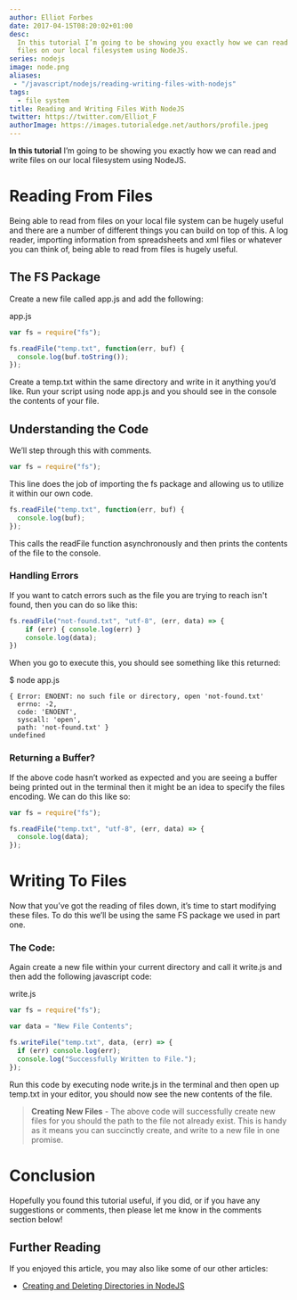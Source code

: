 ```yaml
---
author: Elliot Forbes
date: 2017-04-15T08:20:02+01:00
desc:
  In this tutorial I’m going to be showing you exactly how we can read and write
  files on our local filesystem using NodeJS.
series: nodejs
image: node.png
aliases: 
 - "/javascript/nodejs/reading-writing-files-with-nodejs"
tags:
  - file system
title: Reading and Writing Files With NodeJS
twitter: https://twitter.com/Elliot_F
authorImage: https://images.tutorialedge.net/authors/profile.jpeg
---
```


<p><strong>In this tutorial</strong> I’m going to be showing you exactly how we can read and write files on our local filesystem using NodeJS.</p>

# Reading From Files

<p>Being able to read from files on your local file system can be hugely useful and there are a number of different things you can build on top of this. A log reader, importing information from spreadsheets and xml files or whatever you can think of, being able to read from files is hugely useful.</p>

## The FS Package

Create a new file called app.js and add the following: 

<div class="filename">app.js</div>

```js
var fs = require("fs");

fs.readFile("temp.txt", function(err, buf) {
  console.log(buf.toString());
});
```

<p>Create a temp.txt within the same directory and write in it anything you’d like. Run your script using node app.js and you should see in the console the contents of your file.</p>

## Understanding the Code

We’ll step through this with comments.

```js
var fs = require("fs");
```

This line does the job of importing the fs package and allowing us to utilize it within our own code.

```js
fs.readFile("temp.txt", function(err, buf) {
  console.log(buf);
});
```

This calls the readFile function asynchronously and then prints the contents of the file to the console.

### Handling Errors

If you want to catch errors such as the file you are trying to reach isn't found, then you can do 
so like this:

```js
fs.readFile("not-found.txt", "utf-8", (err, data) => {
    if (err) { console.log(err) }
    console.log(data);
})
```

When you go to execute this, you should see something like this returned:

<div class="filename"> $ node app.js</div>

```command
{ Error: ENOENT: no such file or directory, open 'not-found.txt'
  errno: -2,
  code: 'ENOENT',
  syscall: 'open',
  path: 'not-found.txt' }
undefined
```

### Returning a Buffer?

If the above code hasn’t worked as expected and you are seeing a buffer being printed out in the terminal then it might be an idea to specify the files encoding. We can do this like so: 

```js
var fs = require("fs");

fs.readFile("temp.txt", "utf-8", (err, data) => {
  console.log(data);
});
```

# Writing To Files

<p>Now that you’ve got the reading of files down, it’s time to start modifying these files. To do this we’ll be using the same FS package we used in part one. </p>

### The Code:

<p>Again create a new file within your current directory and call it write.js and then add the following javascript code:</p>

<div class="filename">write.js</div>

```js
var fs = require("fs");

var data = "New File Contents";

fs.writeFile("temp.txt", data, (err) => {
  if (err) console.log(err);
  console.log("Successfully Written to File.");
});
```

<p>Run this code by executing node write.js in the terminal and then open up temp.txt in your editor, you should now see the new contents of the file. </p>

> **Creating New Files** - The above code will successfully create new files for you should the
path to the file not already exist. This is handy as it means you can succinctly create, and write
to a new file in one promise.

# Conclusion

Hopefully you found this tutorial useful, if you did, or if you have any suggestions or comments, then please let me know in the comments section below!

## Further Reading

If you enjoyed this article, you may also like some of our other articles:

* [Creating and Deleting Directories in NodeJS](/)
